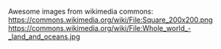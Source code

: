 Awesome images from wikimedia commons:
https://commons.wikimedia.org/wiki/File:Square_200x200.png
https://commons.wikimedia.org/wiki/File:Whole_world_-_land_and_oceans.jpg


